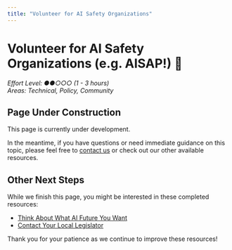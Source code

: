 ```yaml
---
title: "Volunteer for AI Safety Organizations"
---
```


# Volunteer for AI Safety Organizations (e.g. AISAP!) 🤝

*Effort Level: ●●○○○ (1 - 3 hours)*  
*Areas: Technical, Policy, Community*

## Page Under Construction

This page is currently under development.

In the meantime, if you have questions or need immediate guidance on this topic, please feel free to [contact us](/contact/) or check out our other available resources.

## Other Next Steps

While we finish this page, you might be interested in these completed resources:

- [Think About What AI Future You Want](/next-steps/think-about-ai-future)
- [Contact Your Local Legislator](/next-steps/contact-legislator)

Thank you for your patience as we continue to improve these resources!
